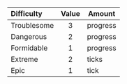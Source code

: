 | Difficulty  | Value | Amount   |
| :---------- | :---: | -------- |
| Troublesome | 3     | progress |
| Dangerous   | 2     | progress |
| Formidable  | 1     | progress |
| Extreme     | 2     | ticks    |
| Epic        | 1     | tick     |